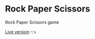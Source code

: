 # Rock Paper Scissors
 Rock Paper Scissors game
 
 [Live version](https://albmp96.github.io/Rock-Paper-Scissors/) 👈

